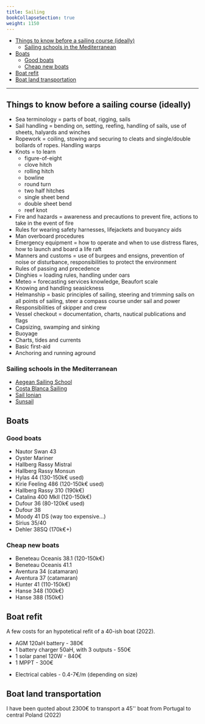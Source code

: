 ```yaml
---
title: Sailing
bookCollapseSection: true
weight: 1150
---
```


<!-- vim-markdown-toc GFM -->

* [Things to know before a sailing course (ideally)](#things-to-know-before-a-sailing-course-ideally)
	* [Sailing schools in the Mediterranean](#sailing-schools-in-the-mediterranean)
* [Boats](#boats)
	* [Good boats](#good-boats)
	* [Cheap new boats](#cheap-new-boats)
* [Boat refit](#boat-refit)
* [Boat land transportation](#boat-land-transportation)

<!-- vim-markdown-toc -->

----------

## Things to know before a sailing course (ideally)

* Sea terminology = parts of boat, rigging, sails
* Sail handling = bending on, setting, reefing, handling of sails, use of sheets, halyards and winches
* Ropework = coiling, stowing and securing to cleats and single/double bollards of ropes. Handling warps
* Knots = to learn
	* figure-of-eight
	* clove hitch
	* rolling hitch
	* bowline
	* round turn
	* two half hitches
	* single sheet bend
	* double sheet bend
	* reef knot
* Fire and hazards = awareness and precautions to prevent fire, actions to take in the event of fire
* Rules for wearing safety harnesses, lifejackets and buoyancy aids
* Man overboard procedures
* Emergency equipment = how to operate and when to use distress flares, how to launch and board a life raft
* Manners and customs = use of burgees and ensigns, prevention of noise or disturbance, responsibilities to protect the environment
* Rules of passing and precedence
* Dinghies = loading rules, handling under oars
* Meteo = forecasting services knowledge, Beaufort scale
* Knowing and handling seasickness
* Helmanship = basic principles of sailing, steering and trimming sails on all points of sailing, steer a compass course under sail and power
* Responsibilities of skipper and crew
* Vessel checkout = documentation, charts, nautical publications and flags
* Capsizing, swamping and sinking
* Buoyage
* Charts, tides and currents
* Basic first-aid
* Anchoring and running aground

### Sailing schools in the Mediterranean

* [Aegean Sailing School](https://aegeansailingschool.com/course/day-skipper/)
* [Costa Blanca Sailing](https://www.costablancasailing.co.uk/rya-courses-in-spain/rya-sailing-courses-in-spain/day-skipper-practical/)
* [Sail Ionian](https://www.sailionian.com/rya-sailing-courses/practical/rya-day-skipper/)
* [Sunsail](https://www.sunsail.co.uk/sailing-schools/intermediate-courses/rya-day-skipper-practical)

## Boats

### Good boats

* Nautor Swan 43
* Oyster Mariner
* Hallberg Rassy Mistral
* Hallberg Rassy Monsun
* Hylas 44 (130-150k€ used)
* Kirie Feeling 486 (120-150k€ used)
* Hallberg Rassy 310 (190k€)
* Catalina 400 MkII (120-150k€)
* Dufour 36 (80-120k€ used)
* Dufour 38
* Moody 41 DS (way too expensive...)
* Sirius 35/40
* Dehler 38SQ (170k€+)

### Cheap new boats

* Beneteau Oceanis 38.1 (120-150k€)
* Beneteau Oceanis 41.1
* Aventura 34 (catamaran)
* Aventura 37 (catamaran)
* Hunter 41 (110-150k€)
* Hanse 348 (100k€)
* Hanse 388 (150k€)

## Boat refit

A few costs for an hypotetical refit of a 40-ish boat (2022).

* AGM 120aH battery - 380€
* 1 battery charger 50aH, with 3 outputs - 550€
* 1 solar panel 120W - 840€
* 1 MPPT - 300€
- Electrical cables - 0.4-7€/m (depending on size)

## Boat land transportation

I have been quoted about 2300€ to transport a 45'' boat from Portugal to central Poland (2022)
